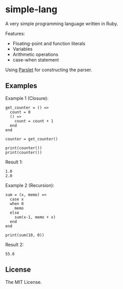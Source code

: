 simple-lang
===========

A very simple programming language written in Ruby.

Features:

* Floating-point and function literals
* Variables
* Arithmetic operations
* case-when statement

Using [Parslet](http://kschiess.github.io/parslet/) for constructing the parser.

Examples
----

Example 1 (Closure):

    get_counter = () =>
      count = 0
      () =>
        count = count + 1
      end
    end

    counter = get_counter()

    print(counter())
    print(counter())

Result 1:

    1.0
    2.0

Example 2 (Recursion):

    sum = (x, memo) =>
      case x
      when 0
        memo
      else
        sum(x-1, memo + x)
      end
    end

    print(sum(10, 0))

Result 2:

    55.0

License
----

The MIT License.
